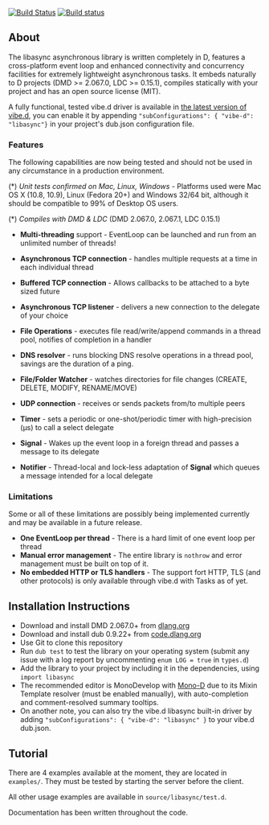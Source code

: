 ﻿[![Build Status](https://travis-ci.org/etcimon/libasync.png)](https://travis-ci.org/etcimon/libasync)
﻿[![Build status](https://ci.appveyor.com/api/projects/status/ryvd5tlgjyqmjpsm?svg=true)](https://ci.appveyor.com/project/etcimon/libasync)

About
-----

The libasync asynchronous library is written completely in D, features a cross-platform event loop and enhanced connectivity and concurrency facilities for extremely lightweight asynchronous tasks. It embeds naturally to D projects (DMD >= 2.067.0, LDC >= 0.15.1), compiles statically with your project and has an open source license (MIT).

A fully functional, tested vibe.d driver is available in [the latest version of vibe.d](https://github.com/rejectedsoftware/vibe.d/), you can enable it by appending `"subConfigurations": { "vibe-d": "libasync"}` in your project's dub.json configuration file.

### Features

The following capabilities are now being tested and should not be used in any circumstance in a production environment.

(*) _Unit tests confirmed on Mac, Linux, Windows_ - Platforms used were Mac OS X (10.8, 10.9), Linux (Fedora 20+) and Windows 32/64 bit, although it should be compatible to 99% of Desktop OS users.

(*) _Compiles with DMD & LDC_ (DMD 2.067.0, 2.067.1, LDC 0.15.1)

- **Multi-threading** support - EventLoop can be launched and run from an unlimited number of threads!

- **Asynchronous TCP connection** - handles multiple requests at a time in each individual thread

- **Buffered TCP connection** - Allows callbacks to be attached to a byte sized future

- **Asynchronous TCP listener** - delivers a new connection to the delegate of your choice

- **File Operations** - executes file read/write/append commands in a thread pool, notifies of completion in a handler

- **DNS resolver** - runs blocking DNS resolve operations in a thread pool, savings are the duration of a ping.

- **File/Folder Watcher** - watches directories for file changes (CREATE, DELETE, MODIFY, RENAME/MOVE)

- **UDP connection** - receives or sends packets from/to multiple peers

- **Timer** - sets a periodic or one-shot/periodic timer with high-precision (μs) to call a select delegate

- **Signal** - Wakes up the event loop in a foreign thread and passes a message to its delegate

- **Notifier** - Thread-local and lock-less adaptation of **Signal** which queues a message intended for a local delegate

### Limitations

Some or all of these limitations are possibly being implemented currently and may be available in a future release.

- **One EventLoop per thread** - There is a hard limit of one event loop per thread
- **Manual error management** - The entire library is `nothrow` and error management must be built on top of it.
- **No embedded HTTP or TLS handlers** - The support fort HTTP, TLS (and other protocols) is only available through vibe.d with Tasks as of yet.

Installation Instructions
-------------------------

- Download and install DMD 2.067.0+ from [dlang.org](http://dlang.org/download.html)
- Download and install dub 0.9.22+ from [code.dlang.org](http://code.dlang.org/download)
- Use Git to clone this repository
- Run `dub test` to test the library on your operating system (submit any issue with a log report by uncommenting `enum LOG = true` in `types.d`)
- Add the library to your project by including it in the dependencies, using `import libasync`
- The recommended editor is MonoDevelop with [Mono-D](http://wiki.dlang.org/Mono-D) due to its Mixin Template resolver (must be enabled manually), with auto-completion and comment-resolved summary tooltips.
- On another note, you can also try the vibe.d libasync built-in driver by adding `"subConfigurations": { "vibe-d": "libasync" }` to your vibe.d dub.json.

Tutorial
--------

There are 4 examples available at the moment, they are located in `examples/`. They must be tested by starting the server before the client.

All other usage examples are available in `source/libasync/test.d`. 

Documentation has been written throughout the code.
